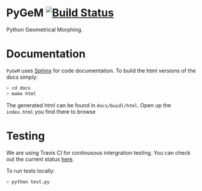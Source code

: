 # PyGeM [![Build Status](https://travis-ci.org/mathLab/PyGeM.svg)](https://travis-ci.org/mathLab/PyGeM)

Python Geometrical Morphing. 


# Documentation

`PyGeM` uses [Sphinx](http://www.sphinx-doc.org/en/stable/) for code documentation. To build the html versions of the docs simply:

```bash
> cd docs
> make html
```

The generated html can be found in `docs/buidl/html`. Open up the `index.html` you find there to browse

# Testing

We are using Travis CI for continusous intergration testing. You can check out the current status [here](https://travis-ci.org/mathlab/pygem).

To run tests locally:

```bash
> python test.py
